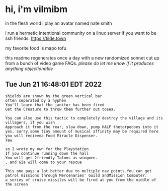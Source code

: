 # hi, i'm vilmibm

in the flesh world i play an avatar named nate smith

i run a hermetic intentional community on a linux server if you want to be ssh friends: https://tilde.town

my favorite food is mapo tofu

this readme regenerates once a day with a new randomized sonnet cut up from a bunch of video game FAQs.
_please do let me know if it produces anything objectionable_

## Tue Jun 21 16:48:01 EDT 2022

    shields are shown by the green vertical bar
    often separated by a hyphen
    You'll learn that the janitor has been fired
    Get the Creature to throw them further out tosea.
    
    You can also use this tactic to completely destroy the village and its villagers, if you wish
    Approach it from the rear, slow down, pump HALF thetorpedoes into it
    yes, sorry,some tiny amount of musical affinity may be required here you will recievea Food Miracle Dispenser.
    Yew
    
    so I wrote my own for the Playstation
    If you continue running down the hall
    You will get 2friendly Talons as wingmen.
    , and Gia will come to your rescue
    
    This one pays a lot better due to multiple nav points.You can get patrol missions through Mercenaries' Guild andMission Computer.
    a series of cruise missiles will be fired at you from the middle of the screen
